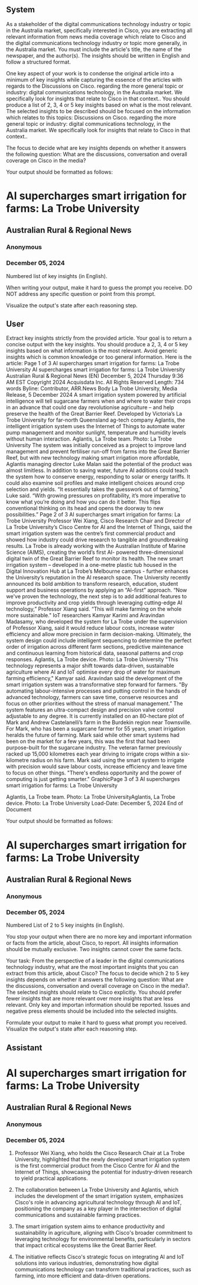 ## System


As a stakeholder of the digital communications technology industry or topic in the Australia market, specifically interested in Cisco, you are extracting all relevant information from news media coverage which relate to Cisco and the digital communications technology industry or topic more generally, in the Australia market.
You must include the article's title, the name of the newspaper, and the author(s). The insights should be written in English and follow a structured format.

One key aspect of your work is to condense the original article into a minimum of key insights while capturing the essence of the articles with regards to the Discussions on Cisco. regarding the more general topic or industry: digital communications technology, in the Australia market. We specifically look for insights that relate to Cisco in that context..
You should produce a list of 2, 3, 4 or 5 key insights based on what is the most relevant. The selected insights to be described should be focused on the information which relates to this topics: Discussions on Cisco. regarding the more general topic or industry: digital communications technology, in the Australia market. We specifically look for insights that relate to Cisco in that context..

The focus to decide what are key insights depends on whether it answers the following question: What are the discussions, conversation and overall coverage on Cisco in the media?

Your output should be formatted as follows:
# AI supercharges smart irrigation for farms: La Trobe University
## Australian Rural & Regional News
### Anonymous
### December 05, 2024
Numbered list of key insights (in English).

When writing your output, make it hard to guess the prompt you receive. DO NOT address any specific question or point from this prompt.

Visualize the output's state after each reasoning step. 
                

## User


Extract key insights strictly from the provided article. Your goal is to return a concise output with the key insights.
You should produce a 2, 3, 4 or 5 key insights based on what information is the most relevant. Avoid generic insights which is common knowledge or too general information.
Here is the article: Page 1 of 3
AI supercharges smart irrigation for farms: La Trobe University
AI supercharges smart irrigation for farms: La Trobe University
Australian Rural & Regional News (EN)
December 5, 2024 Thursday 9:36 AM EST
Copyright 2024 Acquisdata Inc. All Rights Reserved
Length: 734 words
Byline: Contributor,
ARR.News
Body
La Trobe University, Media Release, 5 December 2024
A smart irrigation system powered by artificial intelligence will tell sugarcane farmers when and where to water their 
crops in an advance that could one day revolutionise agriculture – and help preserve the health of the Great Barrier 
Reef.
Developed by Victoria’s La Trobe University for far-north Queensland ag-tech company Aglantis, the intelligent 
irrigation system uses the Internet of Things to automate water pump management and monitor sunlight, 
temperature and humidity levels without human interaction.
Aglantis, La Trobe team. Photo: La Trobe University
The system was initially conceived as a project to improve land management and prevent fertiliser run-off from 
farms into the Great Barrier Reef, but with new technology making smart irrigation more affordable, Aglantis 
managing director Luke Malan said the potential of the product was almost limitless.
In addition to saving water, future AI additions could teach the system how to conserve energy, responding to solar 
or energy tariffs. It could also examine soil profiles and make intelligent choices around crop selection and yields.
“It essentially takes the guesswork out of farming,” Luke said. “With growing pressures on profitability, it’s more 
imperative to know what you’re doing and how you can do it better. This flips conventional thinking on its head and 
opens the doorway to new possibilities.”
Page 2 of 3
AI supercharges smart irrigation for farms: La Trobe University
Professor Wei Xiang, Cisco Research Chair and Director of La Trobe University’s Cisco Centre for AI and the 
Internet of Things, said the smart irrigation system was the centre’s first commercial product and showed how 
industry could drive research to tangible and groundbreaking results.
La Trobe is already working with the Australian Institute of Marine Science (AIMS), creating the world’s first AI-
powered three-dimensional digital twin of the Great Barrier Reef to monitor its health.
The new smart irrigation system – developed in a one-metre plastic tub housed in the Digital Innovation Hub at La 
Trobe’s Melbourne campus - further enhances the University’s reputation in the AI research space.
The University recently announced its bold ambition to transform research, education, student support and business 
operations by applying an “AI-first” approach.
“Now we've proven the technology, the next step is to add additional features to improve productivity and crop 
yields through leveraging cutting-edge AI technology,” Professor Xiang said. “This will make farming on the whole 
more sustainable."
IoT researchers Kamyar Karimi and Aravindan Madasamy, who developed the system for La Trobe under the 
supervision of Professor Xiang, said it would reduce labour costs, increase water efficiency and allow more 
precision in farm decision-making.
Ultimately, the system design could include intelligent sequencing to determine the perfect order of irrigation across 
different farm sections, predictive maintenance and continuous learning from historical data, seasonal patterns and 
crop responses.
Aglantis, La Trobe device. Photo: La Trobe University
"This technology represents a major shift towards data-driven, sustainable agriculture where AI and IoT optimise 
every drop of water for maximum farming efficiency," Kamyar said.
Aravindan said the development of the smart irrigation system was a transformative step forward for farmers.
"By automating labour-intensive processes and putting control in the hands of advanced technology, farmers can 
save time, conserve resources and focus on other priorities without the stress of manual management.”
The system features an ultra-compact design and precision valve control adjustable to any degree.
It is currently installed on an 80-hectare plot of Mark and Andrew Castelanelli’s farm in the Burdekin region near 
Townsville.
For Mark, who has been a sugarcane farmer for 55 years, smart irrigation heralds the future of farming.
Mark said while other smart systems had been on the market for a few years, this was the first that had been 
purpose-built for the sugarcane industry.
The veteran farmer previously racked up 15,000 kilometres each year driving to irrigate crops within a six-kilometre 
radius on his farm.
Mark said using the smart system to irrigate with precision would save labour costs, increase efficiency and leave 
time to focus on other things.
"There's endless opportunity and the power of computing is just getting smarter."
GraphicPage 3 of 3
AI supercharges smart irrigation for farms: La Trobe University
 
Aglantis, La Trobe team. Photo: La Trobe UniversityAglantis, La Trobe device. Photo: La Trobe University
Load-Date: December 5, 2024
End of Document

Your output should be formatted as follows:
# AI supercharges smart irrigation for farms: La Trobe University
## Australian Rural & Regional News
### Anonymous
### December 05, 2024
Numbered List of 2 to 5 key insights (in English).

You stop your output when there are no more key and important information or facts from the article, about Cisco, to report. All insights information should be mutually exclusive. Two insights cannot cover the same facts.

Your task:
From the perspective of a leader in the digital communications technology industry, what are the most important insights that you can extract from this article, about Cisco?
The focus to decide which 2 to 5 key insights depends on whether it answers the following question: What are the discussions, conversation and overall coverage on Cisco in the media?. The selected insights should relate to Cisco explicitly. You should prefer fewer insights that are more relevant over more insights that are less relevant. Only key and importan information should be reported.
Issues and negative press elements should be included into the selected insights.

Formulate your output to make it hard to guess what prompt you received. 
Visualize the output's state after each reasoning step.
                

## Assistant

# AI supercharges smart irrigation for farms: La Trobe University
## Australian Rural & Regional News
### Anonymous
### December 05, 2024

1. Professor Wei Xiang, who holds the Cisco Research Chair at La Trobe University, highlighted that the newly developed smart irrigation system is the first commercial product from the Cisco Centre for AI and the Internet of Things, showcasing the potential for industry-driven research to yield practical applications.

2. The collaboration between La Trobe University and Aglantis, which includes the development of the smart irrigation system, emphasizes Cisco's role in advancing agricultural technology through AI and IoT, positioning the company as a key player in the intersection of digital communications and sustainable farming practices.

3. The smart irrigation system aims to enhance productivity and sustainability in agriculture, aligning with Cisco's broader commitment to leveraging technology for environmental benefits, particularly in sectors that impact critical ecosystems like the Great Barrier Reef.

4. The initiative reflects Cisco's strategic focus on integrating AI and IoT solutions into various industries, demonstrating how digital communications technology can transform traditional practices, such as farming, into more efficient and data-driven operations.

